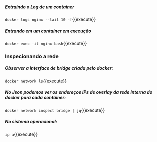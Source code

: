 
##### Extraindo o Log de um container
`docker logs nginx --tail 10 -f`{{execute}}

##### Entrando em um container em execução
`docker exec -it nginx bash`{{execute}}

### Inspecionando a rede

##### Observer a interface de bridge criada pelo docker:

`docker network ls`{{execute}}

##### No Json podemos ver os endereços IPs de overlay da rede interna do docker para cada container:

`docker network inspect bridge | jq`{{execute}}

##### No sistema operacional: 

`ip a`{{execute}}